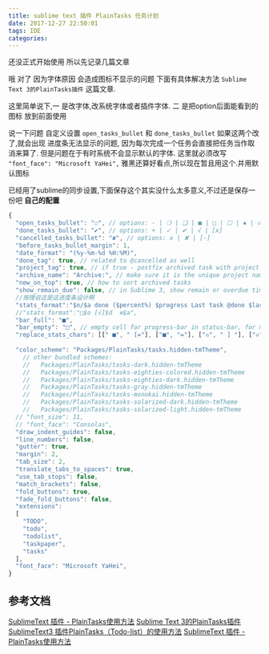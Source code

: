 ```yaml
---
title: sublime text 插件 PlainTasks 任务计划
date: 2017-12-27 22:50:01
tags: IDE
categories:
---
```


还没正式开始使用 所以先记录几篇文章

哦 对了 因为字体原因 会造成图标不显示的问题 下面有具体解决方法 `Sublime Text 3的PlainTasks插件` 这篇文章.

这里简单说下,一 是改字体,改系统字体或者插件字体. 二 是把option后面能看到的图标 放到前面使用

说一下问题 自定义设置 `open_tasks_bullet` 和 `done_tasks_bullet` 如果这两个改了,就会出现 进度条无法显示的问题, 因为每次完成一个任务会直接把任务当作取消来算了. 
但是问题在于有时系统不会显示默认的字体.
这里就必须改写 `"font_face": "Microsoft YaHei",` 雅黑还算好看点,所以现在暂且用这个.并用默认图标


已经用了sublime的同步设置,下面保存这个其实没什么太多意义,不过还是保存一份吧
**自己的配置**

```js
{
  "open_tasks_bullet": "☐", // options: - | ❍ | ❑ | ■ | □ | ☐ | ▪ | ▫ | – | — | ≡ | → | › | [ ]
  "done_tasks_bullet": "✔", // options: + | ✓ | ✔ | √ | [x]
  "cancelled_tasks_bullet": "✘", // options: x | ✘ | [-]
  "before_tasks_bullet_margin": 1,
  "date_format": "(%y-%m-%d %H:%M)",
  "done_tag": true, // related to @cancelled as well
  "project_tag": true, // if true - postfix archived task with project tag, if false - prefix
  "archive_name": "Archive:", // make sure it is the unique project name within your todo files
  "new_on_top": true, // how to sort archived tasks
  "show_remain_due": false, // in Sublime 3, show remain or overdue time under due tags
  //按理说这是这进度条设计啊
  "stats_format":"$n/$a done ($percent%) $progress Last task @done $last",
  //"stats_format":"□$o [√]$d  ≡$a",
  "bar_full": "■",
  "bar_empty": "□", // empty cell for progress-bar in status-bar, for more details see Custom Statistics in README
  "replace_stats_chars": [[" ■", " [="], ["■", "="], ["▫", " ] "], ["▫", " "]],
  
  "color_scheme": "Packages/PlainTasks/tasks.hidden-tmTheme",
    // other bundled schemes:
    //   Packages/PlainTasks/tasks-dark.hidden-tmTheme
    //   Packages/PlainTasks/tasks-eighties-colored.hidden-tmTheme
    //   Packages/PlainTasks/tasks-eighties-dark.hidden-tmTheme
    //   Packages/PlainTasks/tasks-gray.hidden-tmTheme
    //   Packages/PlainTasks/tasks-monokai.hidden-tmTheme
    //   Packages/PlainTasks/tasks-solarized-dark.hidden-tmTheme
    //   Packages/PlainTasks/tasks-solarized-light.hidden-tmTheme
  // "font_size": 11,
  // "font_face": "Consolas",
  "draw_indent_guides": false,
  "line_numbers": false,
  "gutter": true,
  "margin": 2,
  "tab_size": 2,
  "translate_tabs_to_spaces": true,
  "use_tab_stops": false,
  "match_brackets": false,
  "fold_buttons": true,
  "fade_fold_buttons": false,
  "extensions":
  [
    "TODO",
    "todo",
    "todolist",
    "taskpaper",
    "tasks"
  ],
  "font_face": "Microsoft YaHei",
}

```
## 参考文档
[SublimeText 插件 - PlainTasks使用方法](http://blog.csdn.net/etimechen/article/details/50730150)
[Sublime Text 3的PlainTasks插件](https://zhuanlan.zhihu.com/p/20832754)
[SublimeText3 插件PlainTasks（Todo-list）的使用方法](http://blog.csdn.net/ljw_josie/article/details/73122997)
[SublimeText 插件 - PlainTasks使用方法](http://blog.csdn.net/yuenushan/article/details/50041283)